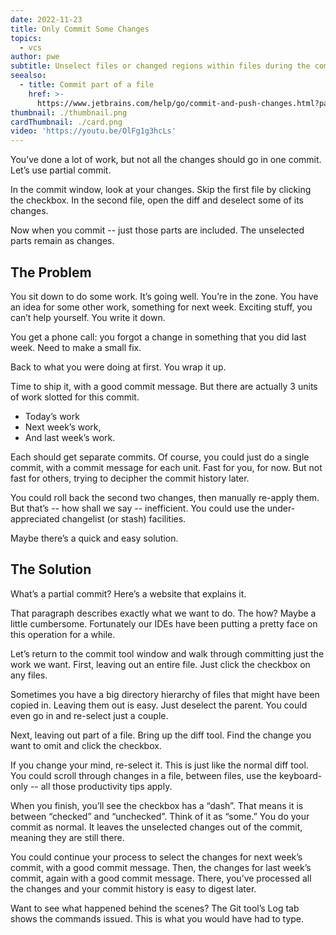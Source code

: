 ```yaml
---
date: 2022-11-23
title: Only Commit Some Changes
topics:
  - vcs
author: pwe
subtitle: Unselect files or changed regions within files during the commit process.
seealso:
  - title: Commit part of a file
    href: >-
      https://www.jetbrains.com/help/go/commit-and-push-changes.html?partial_commit
thumbnail: ./thumbnail.png
cardThumbnail: ./card.png
video: 'https://youtu.be/OlFg1g3hcLs'
---
```


You’ve done a lot of work, but not all the changes should go in one commit. 
Let’s use partial commit.

In the commit window, look at your changes.
Skip the first file by clicking the checkbox.
In the second file, open the diff and deselect some of its changes.

Now when you commit -- just those parts are included. 
The unselected parts remain as changes.

## The Problem

You sit down to do some work. It’s going well. You’re in the zone.
You have an idea for some other work, something for next week. 
Exciting stuff, you can’t help yourself. 
You write it down.

You get a phone call: you forgot a change in something that you did last week. 
Need to make a small fix.

Back to what you were doing at first.
You wrap it up.

Time to ship it, with a good commit message.
But there are actually 3 units of work slotted for this commit.

- Today’s work
- Next week’s work, 
- And last week’s work. 

Each should get separate commits.
Of course, you could just do a single commit, with a commit message for each unit. 
Fast for you, for now.
But not fast for others, trying to decipher the commit history later.

You could roll back the second two changes, then manually re-apply them.
But that’s -- how shall we say -- inefficient. 
You could use the under-appreciated changelist (or stash) facilities. 

Maybe there’s a quick and easy solution.

## The Solution

What’s a partial commit? Here’s a website that explains it.

That paragraph describes exactly what we want to do. 
The how? Maybe a little cumbersome.
Fortunately our IDEs have been putting a pretty face on this operation for a while.

Let’s return to the commit tool window and walk through committing just the work we want.
First, leaving out an entire file. 
Just click the checkbox on any files.

Sometimes you have a big directory hierarchy of files that might have been copied in. 
Leaving them out is easy. 
Just deselect the parent. 
You could even go in and re-select just a couple.

Next, leaving out part of a file. 
Bring up the diff tool. 
Find the change you want to omit and click the checkbox. 

If you change your mind, re-select it.
This is just like the normal diff tool. 
You could scroll through changes in a file, between files, use the keyboard-only -- all those productivity tips apply.

When you finish, you’ll see the checkbox has a “dash”. 
That means it is between “checked” and “unchecked”. Think of it as “some.”
You do your commit as normal. 
It leaves the unselected changes out of the commit, meaning they are still there. 

You could continue your process to select the changes for next week’s commit, with a good commit message.
Then, the changes for last week’s commit, again with a good commit message.
There, you’ve processed all the changes and your commit history is easy to digest later.

Want to see what happened behind the scenes? 
The Git tool’s Log tab shows the commands issued. 
This is what you would have had to type.
